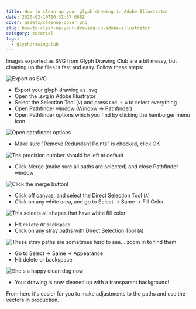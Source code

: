 ```yaml
---
title: How to clean up your glyph drawing in Adobe Illustrator
date: 2020-02-10T16:31:57.688Z
cover: assets/cleanup-cover.png
slug: how-to-clean-up-your-drawing-in-adobe-illustrator
category: tutorial
tags:
  - glyphdrawingclub
---
```

Images exported as SVG from Glyph Drawing Club are a bit messy, but cleaning up the files is fast and easy. Follow these steps:

![Export as SVG](assets/cleanup1.png "Export as SVG")

* Export your glyph drawing as .svg
* Open the .svg in Adobe Illustrator
* Select the Selection Tool (`V`) and press `Cmd + a` to select everything
* Open Pathfinder window (Window -> Pathfinder)
* Open Pathfinder options which you find by clicking the hamburger menu icon

![Open pathfinder options](assets/cleanup3.png "Open pathfinder options")

* Make sure "Remove Redundant Points" is checked, click OK

![The precision number should be left at default](assets/cleanup4.png "The precision number should be left at default")

* Click Merge (make sure all paths are selected) and close Pathfinder window

![Click the merge button!](assets/cleanup5.png "Click the merge button!")

* Click off canvas, and select the Direct Selection Tool (`A`)
* Click on any white area, and go to Select -> Same -> Fill Color

![This selects all shapes that have white fill color](assets/cleanup4-1.png "This selects all shapes that have white fill color")

* Hit `delete` or `backspace`
* Click on any stray paths with Direct Selection Tool (`A`)

![These stray paths are sometimes hard to see... zoom in to find them.](assets/cleanup6.png "These stray paths are sometimes hard to see... zoom in to find them.")

* Go to Select -> Same -> Appearance 
* Hit delete or backspace

![She's a happy clean dog now](assets/cleanup7.png "She's a happy clean dog now")

* Your drawing is now cleaned up with a transparent background!

From here it's easier for you to make adjustments to the paths and use the vectors in production.
